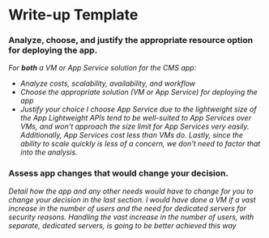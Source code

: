 # Write-up Template

### Analyze, choose, and justify the appropriate resource option for deploying the app.

*For **both** a VM or App Service solution for the CMS app:*
- *Analyze costs, scalability, availability, and workflow*
- *Choose the appropriate solution (VM or App Service) for deploying the app*
- *Justify your choice I choose App Service due to the lightweight size of the App Lightweight APIs tend to be well-suited to App Services over VMs, and won't approach the size limit for App Services very easily. Additionally, App Services cost less than VMs do. Lastly, since the ability to scale quickly is less of a concern, we don't need to factor that into the analysis.*

### Assess app changes that would change your decision.

*Detail how the app and any other needs would have to change for you to change your decision in the last section. I would have done a VM if a vast increase in the number of users and the need for dedicated servers for security reasons. Handling the vast increase in the number of users, with separate, dedicated servers, is going to be better achieved this way* 

